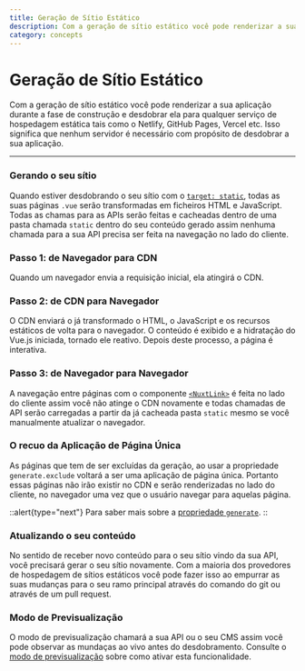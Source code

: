 ```yaml
---
title: Geração de Sítio Estático
description: Com a geração de sítio estático você pode renderizar a sua aplicação durante a fase de construção e desdobrar ela para qualquer serviço de hospedagem estática tais como o Netlify, GitHub Pages, Vercel etc. Isso significa que nenhum servidor é necessário com propósito de desdobrar a sua aplicação.
category: concepts
---
```

# Geração de Sítio Estático

Com a geração de sítio estático você pode renderizar a sua aplicação durante a fase de construção e desdobrar ela para qualquer serviço de hospedagem estática tais como o Netlify, GitHub Pages, Vercel etc. Isso significa que nenhum servidor é necessário com propósito de desdobrar a sua aplicação.

---
### Gerando o seu sítio

Quando estiver desdobrando o seu sítio com o [`target: static`](/docs/features/deployment-targets#hospedagem-estática), todas as suas páginas `.vue` serão transformadas em ficheiros HTML e JavaScript. Todas as chamas para as APIs serão feitas e cacheadas dentro de uma pasta chamada `static` dentro do seu conteúdo gerado assim nenhuma chamada para a sua API precisa ser feita na navegação no lado do cliente.

### Passo 1: de Navegador para CDN

Quando um navegador envia a requisição inicial, ela atingirá o CDN.

### Passo 2: de CDN para Navegador

O CDN enviará o já transformado o HTML, o JavaScript e os recursos estáticos de volta para o navegador. O conteúdo é exibido e a hidratação do Vue.js iniciada, tornado ele reativo. Depois deste processo, a página é interativa.

### Passo 3: de Navegador para Navegador

A navegação entre páginas com o componente [`<NuxtLink>`](/docs/features/nuxt-components#o-componente-nuxtlink) é feita no lado do cliente assim você não atinge o CDN novamente e todas chamadas de API serão carregadas a partir da já cacheada pasta `static` mesmo se você manualmente atualizar o navegador.

### O recuo da Aplicação de Página Única

As páginas que tem de ser excluídas da geração, ao usar a propriedade `generate.exclude` voltará a ser uma aplicação de página única. Portanto essas páginas não irão existir no CDN e serão renderizadas no lado do cliente, no navegador uma vez que o usuário navegar para aquelas página.

::alert{type="next"}
Para saber mais sobre a [propriedade `generate`](/docs/configuration-glossary/configuration-generate#a-subpropriedade-exclude).
::

### Atualizando o seu conteúdo

No sentido de receber novo conteúdo para o seu sítio vindo da sua API, você precisará gerar o seu sítio novamente. Com a maioria dos provedores de hospedagem de sítios estáticos você pode fazer isso ao empurrar as suas mudanças para o seu ramo principal através do comando do git ou através de um pull request.

### Modo de Previsualização

O modo de previsualização chamará a sua API ou o seu CMS assim você pode observar as mundaças ao vivo antes do desdobramento. Consulte o [modo de previsualização](/docs/features/live-preview) sobre como ativar esta funcionalidade.

